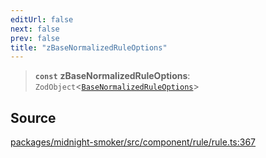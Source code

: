 ```yaml
---
editUrl: false
next: false
prev: false
title: "zBaseNormalizedRuleOptions"
---
```


> **`const`** **zBaseNormalizedRuleOptions**: `ZodObject`\<[`BaseNormalizedRuleOptions`](/api/midnight-smoker/midnight-smoker/rule/type-aliases/basenormalizedruleoptions/)\>

## Source

[packages/midnight-smoker/src/component/rule/rule.ts:367](https://github.com/boneskull/midnight-smoker/blob/417858b/packages/midnight-smoker/src/component/rule/rule.ts#L367)
